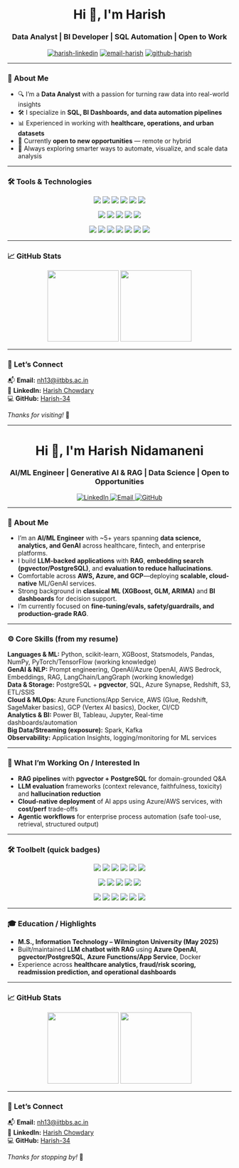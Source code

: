 <h1 align="center">Hi 👋, I'm Harish</h1>
<h3 align="center">Data Analyst | BI Developer | SQL Automation | Open to Work</h3>

<p align="center">
  <a href="https://www.linkedin.com/in/harish-chowdary/" target="blank"><img align="center" src="https://img.shields.io/badge/LinkedIn-blue?style=for-the-badge&logo=linkedin&logoColor=white" alt="harish-linkedin"/></a>
  <a href="mailto:nh13@iitbbs.ac.in" target="blank"><img align="center" src="https://img.shields.io/badge/Email-D14836?style=for-the-badge&logo=gmail&logoColor=white" alt="email-harish"/></a>
  <a href="https://github.com/Harish-34" target="blank"><img align="center" src="https://img.shields.io/badge/GitHub-181717?style=for-the-badge&logo=github&logoColor=white" alt="github-harish"/></a>
</p>

---

### 🧭 About Me

- 🔍 I’m a **Data Analyst** with a passion for turning raw data into real-world insights  
- 🛠️ I specialize in **SQL, BI Dashboards, and data automation pipelines**  
- 📊 Experienced in working with **healthcare, operations, and urban datasets**  
- 👀 Currently **open to new opportunities** — remote or hybrid  
- 🧠 Always exploring smarter ways to automate, visualize, and scale data analysis

---

### 🛠️ Tools & Technologies

<p align="center">
  <img src="https://img.shields.io/badge/SQL-4479A1?style=for-the-badge&logo=mysql&logoColor=white"/>
  <img src="https://img.shields.io/badge/PostgreSQL-336791?style=for-the-badge&logo=postgresql&logoColor=white"/>
  <img src="https://img.shields.io/badge/Azure-0078D4?style=for-the-badge&logo=microsoftazure&logoColor=white"/>
  <img src="https://img.shields.io/badge/Power%20BI-F2C811?style=for-the-badge&logo=powerbi&logoColor=black"/>
  <img src="https://img.shields.io/badge/Tableau-E97627?style=for-the-badge&logo=tableau&logoColor=white"/>
  <img src="https://img.shields.io/badge/Excel-217346?style=for-the-badge&logo=microsoft-excel&logoColor=white"/>
</p>

<p align="center">
  <img src="https://img.shields.io/badge/Python-3776AB?style=for-the-badge&logo=python&logoColor=white"/>
  <img src="https://img.shields.io/badge/Pandas-150458?style=for-the-badge&logo=pandas&logoColor=white"/>
  <img src="https://img.shields.io/badge/NumPy-013243?style=for-the-badge&logo=numpy&logoColor=white"/>
  <img src="https://img.shields.io/badge/Scikit--learn-F7931E?style=for-the-badge&logo=scikit-learn&logoColor=white"/>
  <img src="https://img.shields.io/badge/Jupyter-F37626?style=for-the-badge&logo=jupyter&logoColor=white"/>
</p>

<p align="center">
  <img src="https://img.shields.io/badge/Streamlit-FF4B4B?style=for-the-badge&logo=streamlit&logoColor=white"/>
  <img src="https://img.shields.io/badge/Git-F05032?style=for-the-badge&logo=git&logoColor=white"/>
  <img src="https://img.shields.io/badge/Postman-FF6C37?style=for-the-badge&logo=postman&logoColor=white"/>
  <img src="https://img.shields.io/badge/Jira-0052CC?style=for-the-badge&logo=jira&logoColor=white"/>
  <img src="https://img.shields.io/badge/R-276DC3?style=for-the-badge&logo=r&logoColor=white"/>
  <img src="https://img.shields.io/badge/Ruby-CC342D?style=for-the-badge&logo=ruby&logoColor=white"/>
  <img src="https://img.shields.io/badge/HTML5-E34F26?style=for-the-badge&logo=html5&logoColor=white"/>
</p>

---

### 📈 GitHub Stats

<p align="center">
  <img src="https://github-readme-stats.vercel.app/api?username=Harish-34&show_icons=true&theme=default" height="160"/>
  <img src="https://github-readme-stats.vercel.app/api/top-langs/?username=Harish-34&layout=compact&theme=default" height="160"/>
</p>

---

### 🤝 Let’s Connect

📬 **Email:** nh13@iitbbs.ac.in  
🔗 **LinkedIn:** [Harish Chowdary](https://www.linkedin.com/in/harish-chowdary/)  
💻 **GitHub:** [Harish-34](https://github.com/Harish-34)

_Thanks for visiting!_ 🌱

---

<h1 align="center">Hi 👋, I'm Harish Nidamaneni</h1>
<h3 align="center">AI/ML Engineer | Generative AI & RAG | Data Science | Open to Opportunities</h3>

<p align="center">
  <a href="https://www.linkedin.com/in/harish-chowdary/" target="_blank">
    <img src="https://img.shields.io/badge/LinkedIn-Profile-blue?style=for-the-badge&logo=linkedin" alt="LinkedIn"/>
  </a>
  <a href="mailto:nh13@iitbbs.ac.in" target="_blank">
    <img src="https://img.shields.io/badge/Email-Contact-D14836?style=for-the-badge&logo=gmail&logoColor=white" alt="Email"/>
  </a>
  <a href="https://github.com/Harish-34" target="_blank">
    <img src="https://img.shields.io/badge/GitHub-Harish--34-181717?style=for-the-badge&logo=github" alt="GitHub"/>
  </a>
</p>

---

### 🧭 About Me
- I’m an **AI/ML Engineer** with ~5+ years spanning **data science, analytics, and GenAI** across healthcare, fintech, and enterprise platforms.  
- I build **LLM-backed applications** with **RAG**, **embedding search (pgvector/PostgreSQL)**, and **evaluation to reduce hallucinations**.  
- Comfortable across **AWS, Azure, and GCP**—deploying **scalable, cloud-native** ML/GenAI services.  
- Strong background in **classical ML (XGBoost, GLM, ARIMA)** and **BI dashboards** for decision support.  
- I’m currently focused on **fine-tuning/evals, safety/guardrails, and production-grade RAG**.

---

### ⚙️ Core Skills (from my resume)
**Languages & ML:** Python, scikit-learn, XGBoost, Statsmodels, Pandas, NumPy, PyTorch/TensorFlow (working knowledge)  
**GenAI & NLP:** Prompt engineering, OpenAI/Azure OpenAI, AWS Bedrock, Embeddings, RAG, LangChain/LangGraph (working knowledge)  
**Data & Storage:** PostgreSQL + **pgvector**, SQL, Azure Synapse, Redshift, S3, ETL/SSIS  
**Cloud & MLOps:** Azure Functions/App Service, AWS (Glue, Redshift, SageMaker basics), GCP (Vertex AI basics), Docker, CI/CD  
**Analytics & BI:** Power BI, Tableau, Jupyter, Real-time dashboards/automation  
**Big Data/Streaming (exposure):** Spark, Kafka  
**Observability:** Application Insights, logging/monitoring for ML services

---

### 🔭 What I’m Working On / Interested In
- **RAG pipelines** with **pgvector + PostgreSQL** for domain-grounded Q&A  
- **LLM evaluation** frameworks (context relevance, faithfulness, toxicity) and **hallucination reduction**  
- **Cloud-native deployment** of AI apps using Azure/AWS services, with **cost/perf** trade-offs  
- **Agentic workflows** for enterprise process automation (safe tool-use, retrieval, structured output)

---

### 🛠️ Toolbelt (quick badges)
<p align="center">
  <img src="https://img.shields.io/badge/Python-3776AB?style=for-the-badge&logo=python&logoColor=white"/>
  <img src="https://img.shields.io/badge/scikit--learn-F7931E?style=for-the-badge&logo=scikitlearn&logoColor=white"/>
  <img src="https://img.shields.io/badge/XGBoost-EB5B2A?style=for-the-badge&logo=xgboost&logoColor=white"/>
  <img src="https://img.shields.io/badge/Statsmodels-003B57?style=for-the-badge"/>
  <img src="https://img.shields.io/badge/Pandas-150458?style=for-the-badge&logo=pandas&logoColor=white"/>
  <img src="https://img.shields.io/badge/NumPy-013243?style=for-the-badge&logo=numpy&logoColor=white"/>
</p>
<p align="center">
  <img src="https://img.shields.io/badge/Azure_OpenAI-0078D4?style=for-the-badge&logo=microsoftazure&logoColor=white"/>
  <img src="https://img.shields.io/badge/AWS_Bedrock-FF9900?style=for-the-badge&logo=amazonaws&logoColor=white"/>
  <img src="https://img.shields.io/badge/LangChain-000000?style=for-the-badge"/>
  <img src="https://img.shields.io/badge/PostgreSQL-336791?style=for-the-badge&logo=postgresql&logoColor=white"/>
  <img src="https://img.shields.io/badge/pgvector-2C3E50?style=for-the-badge"/>
</p>
<p align="center">
  <img src="https://img.shields.io/badge/Power_BI-F2C811?style=for-the-badge&logo=powerbi&logoColor=black"/>
  <img src="https://img.shields.io/badge/Tableau-E97627?style=for-the-badge&logo=tableau&logoColor=white"/>
  <img src="https://img.shields.io/badge/Azure-0078D4?style=for-the-badge&logo=microsoftazure&logoColor=white"/>
  <img src="https://img.shields.io/badge/AWS-232F3E?style=for-the-badge&logo=amazonaws&logoColor=white"/>
  <img src="https://img.shields.io/badge/GCP-4285F4?style=for-the-badge&logo=googlecloud&logoColor=white"/>
  <img src="https://img.shields.io/badge/Docker-2496ED?style=for-the-badge&logo=docker&logoColor=white"/>
</p>

---

### 🎓 Education / Highlights
- **M.S., Information Technology – Wilmington University (May 2025)**  
- Built/maintained **LLM chatbot with RAG** using **Azure OpenAI**, **pgvector/PostgreSQL**, **Azure Functions/App Service**, Docker  
- Experience across **healthcare analytics, fraud/risk scoring, readmission prediction, and operational dashboards**

---

### 📈 GitHub Stats
<p align="center">
  <img src="https://github-readme-stats.vercel.app/api?username=Harish-34&show_icons=true&theme=default" height="160"/>
  <img src="https://github-readme-stats.vercel.app/api/top-langs/?username=Harish-34&layout=compact&theme=default" height="160"/>
</p>

---

### 🤝 Let’s Connect
📬 **Email:** nh13@iitbbs.ac.in  
🔗 **LinkedIn:** <a href="https://www.linkedin.com/in/harish-chowdary/" target="_blank">Harish Chowdary</a>  
💻 **GitHub:** <a href="https://github.com/Harish-34" target="_blank">Harish-34</a>

_Thanks for stopping by!_ 🚀
